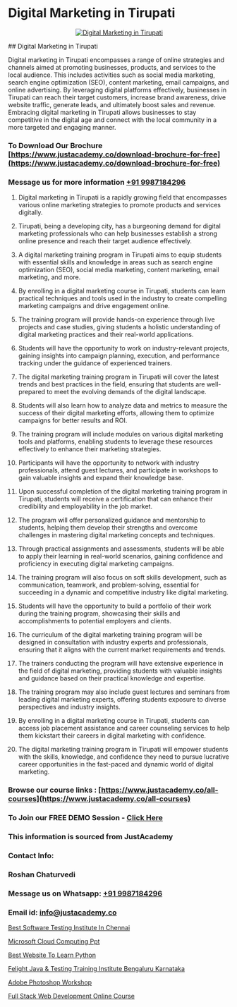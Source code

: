 # Digital Marketing in Tirupati

<p align="center">
  <a href="https://justacademy.co/course-detail/digital-marketing">
    <img src="https://justacademy.co/storage2/course_image/1676636720_course_image.webp" alt="Digital Marketing in Tirupati">
  </a>
</p>
## Digital Marketing in Tirupati

Digital marketing in Tirupati encompasses a range of online strategies and channels aimed at promoting businesses, products, and services to the local audience. This includes activities such as social media marketing, search engine optimization (SEO), content marketing, email campaigns, and online advertising. By leveraging digital platforms effectively, businesses in Tirupati can reach their target customers, increase brand awareness, drive website traffic, generate leads, and ultimately boost sales and revenue. Embracing digital marketing in Tirupati allows businesses to stay competitive in the digital age and connect with the local community in a more targeted and engaging manner.
### To Download Our Brochure [https://www.justacademy.co/download-brochure-for-free](https://www.justacademy.co/download-brochure-for-free)
### Message us for more information [+91 9987184296](https://api.whatsapp.com/send?phone=919987184296)
1) Digital marketing in Tirupati is a rapidly growing field that encompasses various online marketing strategies to promote products and services digitally.

2) Tirupati, being a developing city, has a burgeoning demand for digital marketing professionals who can help businesses establish a strong online presence and reach their target audience effectively.

3) A digital marketing training program in Tirupati aims to equip students with essential skills and knowledge in areas such as search engine optimization (SEO), social media marketing, content marketing, email marketing, and more.

4) By enrolling in a digital marketing course in Tirupati, students can learn practical techniques and tools used in the industry to create compelling marketing campaigns and drive engagement online.

5) The training program will provide hands-on experience through live projects and case studies, giving students a holistic understanding of digital marketing practices and their real-world applications.

6) Students will have the opportunity to work on industry-relevant projects, gaining insights into campaign planning, execution, and performance tracking under the guidance of experienced trainers.

7) The digital marketing training program in Tirupati will cover the latest trends and best practices in the field, ensuring that students are well-prepared to meet the evolving demands of the digital landscape.

8) Students will also learn how to analyze data and metrics to measure the success of their digital marketing efforts, allowing them to optimize campaigns for better results and ROI.

9) The training program will include modules on various digital marketing tools and platforms, enabling students to leverage these resources effectively to enhance their marketing strategies.

10) Participants will have the opportunity to network with industry professionals, attend guest lectures, and participate in workshops to gain valuable insights and expand their knowledge base.

11) Upon successful completion of the digital marketing training program in Tirupati, students will receive a certification that can enhance their credibility and employability in the job market.

12) The program will offer personalized guidance and mentorship to students, helping them develop their strengths and overcome challenges in mastering digital marketing concepts and techniques.

13) Through practical assignments and assessments, students will be able to apply their learning in real-world scenarios, gaining confidence and proficiency in executing digital marketing campaigns.

14) The training program will also focus on soft skills development, such as communication, teamwork, and problem-solving, essential for succeeding in a dynamic and competitive industry like digital marketing.

15) Students will have the opportunity to build a portfolio of their work during the training program, showcasing their skills and accomplishments to potential employers and clients.

16) The curriculum of the digital marketing training program will be designed in consultation with industry experts and professionals, ensuring that it aligns with the current market requirements and trends.

17) The trainers conducting the program will have extensive experience in the field of digital marketing, providing students with valuable insights and guidance based on their practical knowledge and expertise.

18) The training program may also include guest lectures and seminars from leading digital marketing experts, offering students exposure to diverse perspectives and industry insights.

19) By enrolling in a digital marketing course in Tirupati, students can access job placement assistance and career counseling services to help them kickstart their careers in digital marketing with confidence.

20) The digital marketing training program in Tirupati will empower students with the skills, knowledge, and confidence they need to pursue lucrative career opportunities in the fast-paced and dynamic world of digital marketing.

### Browse our course links : [https://www.justacademy.co/all-courses](https://www.justacademy.co/all-courses) 
### To Join our FREE DEMO Session - [Click Here](https://www.justacademy.co/register-for-course-demo)


### This information is sourced from JustAcademy
### Contact Info:
### Roshan Chaturvedi
### Message us on Whatsapp: [+91 9987184296](https://api.whatsapp.com/send?phone=919987184296)
### Email id: [info@justacademy.co](mailto:info@justacademy.co)
                
[Best Software Testing Institute In Chennai](https://www.linkedin.com/pulse/best-software-testing-institute-chennai-justacademy-delhi-ghemc/)

[Microsoft Cloud Computing Ppt](https://www.linkedin.com/pulse/microsoft-cloud-computing-ppt-justacademy-hyderabad-iwhlc?trackingId=CgRE9RwB6UsA2ALYt65kPw%3D%3D&lipi=urn%3Ali%3Apage%3Ad_flagship3_company_admin%3B21p%2FmdWOSTyqjrKANsKvxw%3D%3D)

[Best Website To Learn Python](https://medium.com/@surajvaishnav5015/best-website-to-learn-python-022f82f092c7)

[Felight Java & Testing Training Institute Bengaluru Karnataka](https://medium.com/@kamblerajas684/felight-java-testing-training-institute-bengaluru-karnataka-c21a6e138c8a)

[Adobe Photoshop Workshop](https://justacademyin.github.io/justacademy/adobe-photoshop-workshop)

[Full Stack Web Development Online Course](https://justacademyin.github.io/justacademy/full-stack-web-development-online-course)

